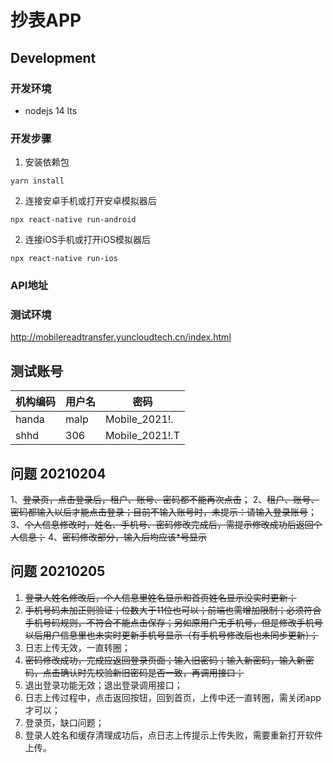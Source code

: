 # 抄表APP

## Development

### 开发环境

- nodejs 14 lts

### 开发步骤

1. 安装依赖包

```console
yarn install
```

2. 连接安卓手机或打开安卓模拟器后

```console
npx react-native run-android
```

2. 连接iOS手机或打开iOS模拟器后

```console
npx react-native run-ios
```

### API地址

### 测试环境

http://mobilereadtransfer.yuncloudtech.cn/index.html

## 测试账号

| 机构编码 | 用户名 | 密码           |
| -------- | ------ | -------------- |
| handa    | malp   | Mobile_2021!.  |
| shhd     | 306    | Mobile_2021!.T |

## 问题 20210204

1、~~登录页，点击登录后，租户、账号、密码都不能再次点击~~；
2、~~租户、账号、密码都输入以后才能点击登录；目前不输入账号时，未提示：请输入登录账号~~；
3、~~个人信息修改时，姓名、手机号、密码修改完成后，需提示修改成功后返回个人信息；~~
4、~~密码修改部分，输入后均应该*号显示~~

## 问题 20210205

1. ~~登录人姓名修改后，个人信息里姓名显示和首页姓名显示没实时更新；~~
2. ~~手机号码未加正则验证；位数大于11位也可以；前端也需增加限制；必须符合手机号码规则，不符合不能点击保存；另如原用户无手机号，但是修改手机号以后用户信息里也未实时更新手机号显示（有手机号修改后也未同步更新）；~~
3. 日志上传无效，一直转圈；
4. ~~密码修改成功，完成应返回登录页面；输入旧密码；输入新密码，输入新密码，点击确认时先校验新旧密码是否一致，再调用接口；~~
5. 退出登录功能无效；退出登录调用接口；
6. 日志上传过程中，点击返回按钮，回到首页，上传中还一直转圈，需关闭app才可以；
7. 登录页，缺口问题；
8. 登录人姓名和缓存清理成功后，点日志上传提示上传失败，需要重新打开软件上传。
